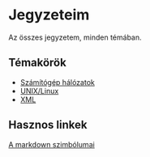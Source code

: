 # Jegyzeteim

Az összes jegyzetem, minden témában.

## Témakörök

* [Számítógép hálózatok](ComputerNetworks/readme.md)
* [UNIX/Linux](UNIX-Linux/readme.md)
* [XML](web/xml.md)

## Hasznos linkek

[A markdown szimbólumai](https://github.com/YeeKal/Doc/blob/refs%2Fheads%2Fmaster/tool%2Funicode_emoji.md)
